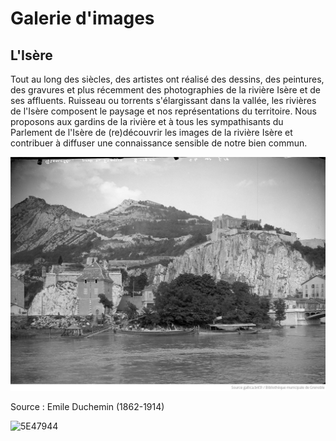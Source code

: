 # Galerie d'images

## L'Isère

Tout au long des siècles, des artistes ont réalisé des dessins, des peintures, des gravures et plus récemment des photographies de la rivière Isère et de ses affluents. Ruisseau ou torrents s'élargissant dans la vallée, les rivières de l'Isère composent le paysage et nos représentations du territoire. Nous proposons aux gardins de la rivière et à tous les sympathisants du Parlement de l'Isère de (re)découvrir les images de la rivière Isère et contribuer à diffuser une connaissance sensible de notre bien commun. 

![Image title](https://github.com/Konsilion/website-parlement-riviere-isere/blob/master/mkdocs/media/commission_artistique/abc009ed-b9bb-4488-85bf-ecf93e3c65b0.png?raw=true)

Source : Emile Duchemin (1862-1914)

![5E47944](https://github.com/user-attachments/assets/b30ea363-301c-40e9-81ea-2332485b05ef)
